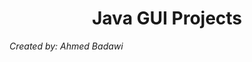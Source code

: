 <h1 align="center"> Java GUI Projects </h1>

*Created by: Ahmed Badawi*


<!-- <table>
<tr>
    <th width="30px">Project Number</th>
    <th width="200px">Project Name</th>
    <th width="100px">Project Level</th>
    <th width="200px">Project Concepts</th>
    <th width="50px">Repo</th>
    <th width="350px">Other Info</th>
</tr>

<tr>
    <td>1</td>
    <td>TicTacToe Game</td>
    <td>Easy</td>
    <td>C++, OOP, data structure</td>
    <td><a href = "./TicTacToe"> Repo </a> </td>
    <td><img src="https://miro.medium.com/max/1400/1*gYYWXxLr7k4_RlIwkM1Bnw.png"></td>
</tr>

<tr>
    <td></td>
    <td></td>
    <td></td>
    <td></td>
    <td><a href = ""> Repo </a> </td>
    <td><img src=""></td>
</tr>

<tr>
    <td></td>
    <td></td>
    <td></td>
    <td></td>
    <td><a href = ""> Repo </a> </td>
    <td><img src=""></td>
</tr>

</table> -->
